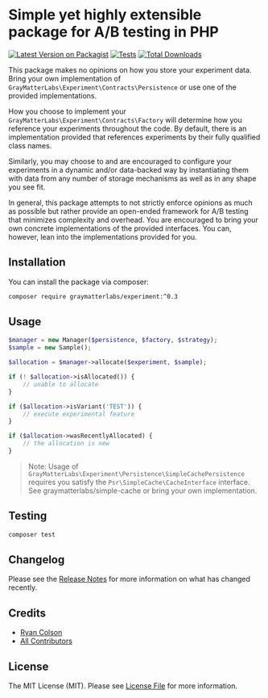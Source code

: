 # Simple yet highly extensible package for A/B testing in PHP

[![Latest Version on Packagist](https://img.shields.io/packagist/v/graymatterlabs/experiment.svg?style=flat-square)](https://packagist.org/packages/graymatterlabs/experiment)
[![Tests](https://github.com/graymatterlabs/experiment/actions/workflows/run-tests.yml/badge.svg?branch=master)](https://github.com/graymatterlabs/experiment/actions/workflows/run-tests.yml)
[![Total Downloads](https://img.shields.io/packagist/dt/graymatterlabs/experiment.svg?style=flat-square)](https://packagist.org/packages/graymatterlabs/experiment)

This package makes no opinions on how you store your experiment data. Bring your own implementation of `GrayMatterLabs\Experiment\Contracts\Persistence` or use one of the provided implementations.

How you choose to implement your `GrayMatterLabs\Experiment\Contracts\Factory` will determine how you reference your experiments throughout the code. By default, there is an implementation provided that references experiments by their fully qualified class names.

Similarly, you may choose to and are encouraged to configure your experiments in a dynamic and/or data-backed way by instantiating them with data from any number of storage mechanisms as well as in any shape you see fit.

In general, this package attempts to not strictly enforce opinions as much as possible but rather provide an open-ended framework for A/B testing that minimizes complexity and overhead. You are encouraged to bring your own concrete implementations of the provided interfaces. You can, however, lean into the implementations provided for you.

## Installation

You can install the package via composer:

```bash
composer require graymatterlabs/experiment:^0.3
```

## Usage

```php
$manager = new Manager($persistence, $factory, $strategy);
$sample = new Sample();

$allocation = $manager->allocate($experiment, $sample);

if (! $allocation->isAllocated()) {
    // unable to allocate
}

if ($allocation->isVariant('TEST')) {
    // execute experimental feature
}

if ($allocation->wasRecentlyAllocated) {
    // the allocation is new
}
```
> Note: Usage of `GrayMatterLabs\Experiment\Persistence\SimpleCachePersistence` requires you satisfy the `Psr\SimpleCache\CacheInterface` interface. See graymatterlabs/simple-cache or bring your own implementation.

## Testing

```bash
composer test
```

## Changelog

Please see the [Release Notes](../../releases) for more information on what has changed recently.

## Credits

- [Ryan Colson](https://github.com/ryancco)
- [All Contributors](../../contributors)

## License

The MIT License (MIT). Please see [License File](LICENSE.md) for more information.

